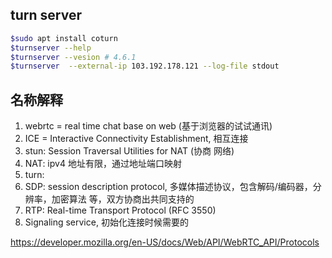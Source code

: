 
## turn server

```bash
$sudo apt install coturn
$turnserver --help
$turnserver --vesion # 4.6.1
$turnserver  --external-ip 103.192.178.121 --log-file stdout
```


## 名称解释

1. webrtc = real time chat base on web (基于浏览器的试试通讯)
2. ICE = Interactive Connectivity Establishment, 相互连接
2. stun: Session Traversal Utilities for NAT (协商 网络)
3. NAT: ipv4 地址有限，通过地址端口映射
3. turn: 
4. SDP: session description protocol, 多媒体描述协议，包含解码/编码器，分辨率，加密算法 等，双方协商出共同支持的
5. RTP: Real-time Transport Protocol (RFC 3550)
6. Signaling service, 初始化连接时候需要的


https://developer.mozilla.org/en-US/docs/Web/API/WebRTC_API/Protocols